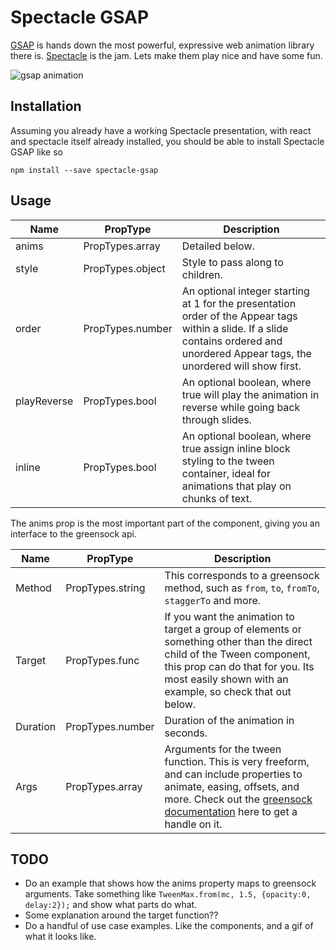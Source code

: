 # Spectacle GSAP

[GSAP](https://greensock.com/gsap) is hands down the most powerful, expressive web animation library there is. [Spectacle](https://github.com/FormidableLabs/spectacle) is the jam. Lets make them play nice and have some fun.

<img src="demo/assets/gsap-fun.gif" alt="gsap animation" />

## Installation
Assuming you already have a working Spectacle presentation, with react and spectacle itself already installed, you should be able to install Spectacle GSAP like so
```
npm install --save spectacle-gsap
```

## Usage
| Name | PropType | Description |
|---|---|---|
| anims | PropTypes.array | Detailed below.
| style | PropTypes.object | Style to pass along to children.
| order | PropTypes.number | An optional integer starting at 1 for the presentation order of the Appear tags within a slide. If a slide contains ordered and unordered Appear tags, the unordered will show first.
| playReverse | PropTypes.bool | An optional boolean, where true will play the animation in reverse while going back through slides.
| inline | PropTypes.bool | An optional boolean, where true assign inline block styling to the tween container, ideal for animations that play on chunks of text.

The anims prop is the most important part of the component, giving you an interface to the greensock api.

| Name | PropType | Description |
|---|---|---|
| Method | PropTypes.string | This corresponds to a greensock method, such as `from`, `to`, `fromTo`, `staggerTo` and more.
| Target | PropTypes.func | If you want the animation to target a group of elements or something other than the direct child of the Tween component, this prop can do that for you. Its most easily shown with an example, so check that out below.
| Duration | PropTypes.number | Duration of the animation in seconds.
| Args | PropTypes.array | Arguments for the tween function. This is very freeform, and can include properties to animate, easing, offsets, and more. Check out the [greensock documentation](https://greensock.com/docs/TweenMax) here to get a handle on it.

## TODO
* Do an example that shows how the anims property maps to greensock arguments. Take something like `TweenMax.from(mc, 1.5, {opacity:0, delay:2});` and show what parts do what.
* Some explanation around the target function??
* Do a handful of use case examples. Like the components, and a gif of what it looks like.